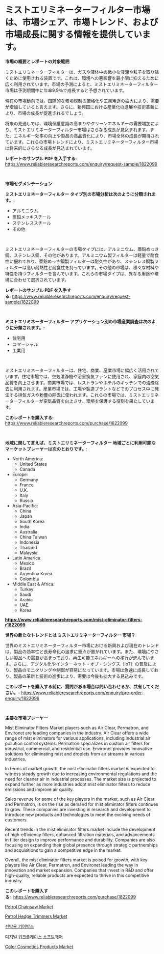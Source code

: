 <p><h1>ミストエリミネーターフィルター市場は、市場シェア、市場トレンド、および市場成長に関する情報を提供しています。</h1></p><p><strong>市場の概要とレポートの対象範囲</strong></p>
<p><p>ミストエリミネーターフィルターは、ガスや液体中の微小な液滴や粒子を取り除くために使用される装置です。これは、環境への悪影響を最小限に抑えるために広く利用されています。市場の予測によると、ミストエリミネーターフィルター市場は予測期間中に年率9.9％で成長すると予想されています。</p><p>現在の市場動向では、国際的な環境規制の厳格化や工業用途の拡大により、需要が増加していると言えます。さらに、新興国における産業化の進展や技術革新により、市場の成長が促進されるでしょう。</p><p>将来の見通しでは、環境保護意識の高まりやクリーンエネルギーの需要増加により、ミストエリミネーターフィルター市場はさらなる成長が見込まれます。また、エネルギー効率の向上や製品の高品質化により、市場全体の成長が期待されています。これらの市場トレンドにより、ミストエリミネーターフィルター市場は将来的にさらなる成長が見込まれています。</p></p>
<p><strong>レポートのサンプル PDF を入手する:</strong> <a href="https://www.reliableresearchreports.com/enquiry/request-sample/1822099">https://www.reliableresearchreports.com/enquiry/request-sample/1822099</a></p>
<p>&nbsp;</p>
<p><strong>市場セグメンテーション</strong></p>
<p><strong>ミストエリミネーターフィルター タイプ別の市場分析は次のように分類されます。:</strong></p>
<p><ul><li>アルミニウム</li><li>亜鉛メッキスチール</li><li>ステンレススチール</li><li>その他</li></ul></p>
<p>&nbsp;</p>
<p><p>ミストエリミネーターフィルターの市場タイプには、アルミニウム、亜鉛めっき鋼、ステンレス鋼、その他があります。アルミニウム製フィルターは軽量で耐食性に優れており、亜鉛めっき鋼製フィルターは耐久性があり、ステンレス鋼製フィルターは高い耐熱性と耐食性を持っています。その他の市場は、様々な材料や特性を持つフィルターを含んでいます。これらの市場タイプは、異なる用途や環境に合わせて選択されています。</p></p>
<p><strong>レポートのサンプル PDF を入手する:</strong>&nbsp;<a href="https://www.reliableresearchreports.com/enquiry/request-sample/1822099">https://www.reliableresearchreports.com/enquiry/request-sample/1822099</a></p>
<p>&nbsp;</p>
<p><strong> ミストエリミネーターフィルター アプリケーション別の市場産業調査は次のように分類されます。:</strong></p>
<p><ul><li>住宅用</li><li>コマーシャル</li><li>工業用</li></ul></p>
<p>&nbsp;</p>
<p><p>ミストエリミネーターフィルターは、住宅、商業、産業市場に幅広く活用されています。住宅市場では、空気清浄機や浴室換気ファンに使用され、家庭内の空気品質を向上させます。商業市場では、レストランやホテルのキッチンでの油煙除去に利用されます。産業市場では、工場や製造プラントなどでのプロセス中に発生する排気ガスや粉塵の除去に使われます。これらの市場では、ミストエリミネーターフィルターが空気品質を向上させ、環境を保護する役割を果たしています。</p></p>
<p><strong>このレポートを購入する:</strong>&nbsp; <a href="https://www.reliableresearchreports.com/purchase/1822099">https://www.reliableresearchreports.com/purchase/1822099</a></p>
<p>&nbsp;</p>
<p><strong>地域に関して言えば、ミストエリミネーターフィルター 地域ごとに利用可能なマーケットプレーヤーは次のとおりです。:</strong></p>
<p><ul>
    <li>
        North America:
        <ul>
            <li>United States</li>
            <li>Canada</li>
        </ul>
    </li>
    <li>
        Europe:
        <ul>
            <li>Germany</li>
            <li>France</li>
            <li>U.K.</li>
            <li>Italy</li>
            <li>Russia</li>
        </ul>
    </li>
    <li>
        Asia-Pacific:
        <ul>
            <li>China</li>
            <li>Japan</li>
            <li>South Korea</li>
            <li>India</li>
            <li>Australia</li>
            <li>China Taiwan</li>
            <li>Indonesia</li>
            <li>Thailand</li>
            <li>Malaysia</li>
        </ul>
    </li>
    <li>
        Latin America:
        <ul>
            <li>Mexico</li>
            <li>Brazil</li>
            <li>Argentina Korea</li>
            <li>Colombia</li>
        </ul>
    </li>
    <li>
        Middle East & Africa:
        <ul>
            <li>Turkey</li>
            <li>Saudi</li>
            <li>Arabia</li>
            <li>UAE</li>
            <li>Korea</li>
        </ul>
    </li>
    </ul></p>
<p><strong><a href="https://www.reliableresearchreports.com/mist-eliminator-filters-r1822099">https://www.reliableresearchreports.com/mist-eliminator-filters-r1822099</a></strong>&nbsp;</p>
<p><strong>世界の新たなトレンドとは ミストエリミネーターフィルター 市場？</strong></p>
<p><p>世界のミストエリミネーターフィルター市場における新興および現在のトレンドは、製品の効率性と長寿命化の追求に重点が置かれています。また、環境にやさしい製品への需要が高まっており、再生可能エネルギーへの移行が進んでいます。さらに、デジタル化やインターネット・オブ・シングス（IoT）の普及により、製品のモニタリングや制御が容易になっています。市場は急速に成長しており、製品の革新と技術の進歩により、需要は今後も拡大する見込みです。</p></p>
<p><strong>このレポートを購入する前に、質問がある場合は問い合わせるか、共有してください。</strong>- <a href="https://www.reliableresearchreports.com/enquiry/pre-order-enquiry/1822099">https://www.reliableresearchreports.com/enquiry/pre-order-enquiry/1822099</a></p>
<p>&nbsp;</p>
<p><strong>主要な市場プレーヤー</strong></p>
<p><p>Mist Eliminator Filters Market players such as Air Clear, Permatron, and Environet are leading companies in the industry. Air Clear offers a wide range of mist eliminators for various applications, including industrial air pollution control systems. Permatron specializes in custom air filters for industrial, commercial, and residential use. Environet provides innovative solutions for eliminating mist and droplets from air streams in various industries.</p><p>In terms of market growth, the mist eliminator filters market is expected to witness steady growth due to increasing environmental regulations and the need for cleaner air in industrial processes. The market size is projected to expand further as more industries adopt mist eliminator filters to reduce emissions and improve air quality.</p><p>Sales revenue for some of the key players in the market, such as Air Clear and Permatron, is on the rise as demand for mist eliminator filters continues to grow. These companies are investing in research and development to introduce new products and technologies to meet the evolving needs of customers.</p><p>Recent trends in the mist eliminator filters market include the development of high-efficiency filters, enhanced filtration materials, and advancements in filter design to improve performance and durability. Companies are also focusing on expanding their global presence through strategic partnerships and acquisitions to gain a competitive edge in the market.</p><p>Overall, the mist eliminator filters market is poised for growth, with key players like Air Clear, Permatron, and Environet leading the way in innovation and market expansion. Companies that invest in R&D and offer high-quality, reliable products are expected to thrive in this competitive industry.</p></p>
<p><strong>このレポートを購入する:</strong>&nbsp;&nbsp;<a href="https://www.reliableresearchreports.com/purchase/1822099">https://www.reliableresearchreports.com/purchase/1822099</a></p>
<p><p><a href="https://github.com/lbird53714/Market-Research-Report-List-4/blob/main/petrol-chainsaw-market.md">Petrol Chainsaw Market</a></p><p><a href="https://github.com/dringals/Market-Research-Report-List-3/blob/main/petrol-hedge-trimmers-market.md">Petrol Hedge Trimmers Market</a></p><p><a href="https://github.com/OwenHamiytll568745/Market-Research-Report-List-1/blob/main/994785427526.md">선박용 기어박스</a></p><p><a href="https://github.com/vdhdwjyp90142/Market-Research-Report-List-1/blob/main/483695427525.md">디지털 워크플레이스 소프트웨어</a></p><p><a href="https://www.linkedin.com/pulse/color-cosmetics-products-market-analysis-sze-forecasted-fmt2e?trackingId=IXDfDchTjyPDTIM%2F8AlXxA%3D%3D">Color Cosmetics Products Market</a></p></p>